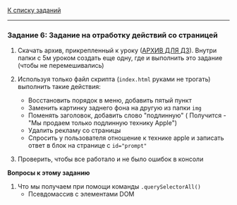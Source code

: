 [К списку заданий](https://github.com/vik-vavilikhin/Udemy/tree/master/CompleteCourseJS)

---
### **Задание 6: Задание на отработку действий со страницей**

1. Скачать архив, прикрепленный к уроку ([АРХИВ ДЛЯ ДЗ](https://github.com/vik-vavilikhin/Udemy/raw/master/CompleteCourseJS/hw5/-5.zip)). Внутри папки с 5м уроком создать еще одну, где и выполнить это задание (чтобы не перемешивались)

2. Используя только файл скрипта (`index.html` руками не трогать) выполнить такие действия:
    - Восстановить порядок в меню, добавить пятый пункт
    - Заменить картинку заднего фона на другую из папки `img`
    - Поменять заголовок, добавить слово "подлинную" ( Получится - "Мы продаем только подлинную технику Apple")
    - Удалить рекламу со страницы
    - Спросить у пользователя отношение к технике apple и записать ответ в блок на странице с `id="prompt"`

3. Проверить, чтобы все работало и не было ошибок в консоли

**Вопросы к этому заданию**
1. Что мы получаем при помощи команды `.querySelectorAll()`
    - Псевдомассив с элементами DOM